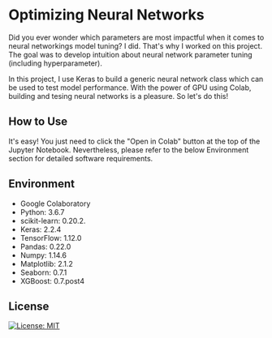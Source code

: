 # Optimizing Neural Networks
Did you ever wonder which parameters are most impactful when it comes to neural networkings model tuning? I did. That's why I worked on this project. The goal was to develop intuition about neural network parameter tuning (including hyperparameter).

In this project, I use Keras to build a generic neural network class which can be used to test model performance. With the power of GPU using Colab, building and tesing neural networks is a pleasure. So let's do this!


## How to Use
It's easy! You just need to click the "Open in Colab" button at the top of the Jupyter Notebook. Nevertheless, please refer to the below Environment section for detailed software requirements.


## Environment
- Google Colaboratory
- Python: 3.6.7
- scikit-learn: 0.20.2.
- Keras: 2.2.4
- TensorFlow: 1.12.0
- Pandas: 0.22.0
- Numpy: 1.14.6
- Matplotlib: 2.1.2
- Seaborn: 0.7.1
- XGBoost: 0.7.post4


## License
[![License: MIT](https://img.shields.io/badge/License-MIT-yellow.svg)](https://opensource.org/licenses/MIT)

